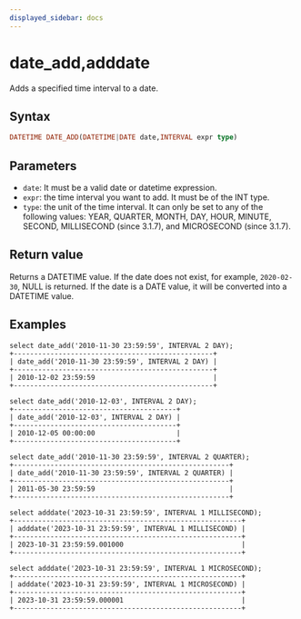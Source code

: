 ```yaml
---
displayed_sidebar: docs
---
```


# date_add,adddate

Adds a specified time interval to a date.

## Syntax

```Haskell
DATETIME DATE_ADD(DATETIME|DATE date,INTERVAL expr type)
```

## Parameters

- `date`: It must be a valid date or datetime expression.
- `expr`: the time interval you want to add. It must be of the INT type.
- `type`: the unit of the time interval. It can only be set to any of the following values: YEAR, QUARTER, MONTH, DAY, HOUR, MINUTE, SECOND, MILLISECOND (since 3.1.7), and MICROSECOND (since 3.1.7).

## Return value

Returns a DATETIME value. If the date does not exist, for example, `2020-02-30`, NULL is returned. If the date is a DATE value, it will be converted into a DATETIME value.

## Examples

```Plain Text
select date_add('2010-11-30 23:59:59', INTERVAL 2 DAY);
+-------------------------------------------------+
| date_add('2010-11-30 23:59:59', INTERVAL 2 DAY) |
+-------------------------------------------------+
| 2010-12-02 23:59:59                             |
+-------------------------------------------------+

select date_add('2010-12-03', INTERVAL 2 DAY);
+----------------------------------------+
| date_add('2010-12-03', INTERVAL 2 DAY) |
+----------------------------------------+
| 2010-12-05 00:00:00                    |
+----------------------------------------+

select date_add('2010-11-30 23:59:59', INTERVAL 2 QUARTER);
+-----------------------------------------------------+
| date_add('2010-11-30 23:59:59', INTERVAL 2 QUARTER) |
+-----------------------------------------------------+
| 2011-05-30 23:59:59                                 |
+-----------------------------------------------------+

select adddate('2023-10-31 23:59:59', INTERVAL 1 MILLISECOND);
+--------------------------------------------------------+
| adddate('2023-10-31 23:59:59', INTERVAL 1 MILLISECOND) |
+--------------------------------------------------------+
| 2023-10-31 23:59:59.001000                             |
+--------------------------------------------------------+

select adddate('2023-10-31 23:59:59', INTERVAL 1 MICROSECOND);
+--------------------------------------------------------+
| adddate('2023-10-31 23:59:59', INTERVAL 1 MICROSECOND) |
+--------------------------------------------------------+
| 2023-10-31 23:59:59.000001                             |
+--------------------------------------------------------+
```
